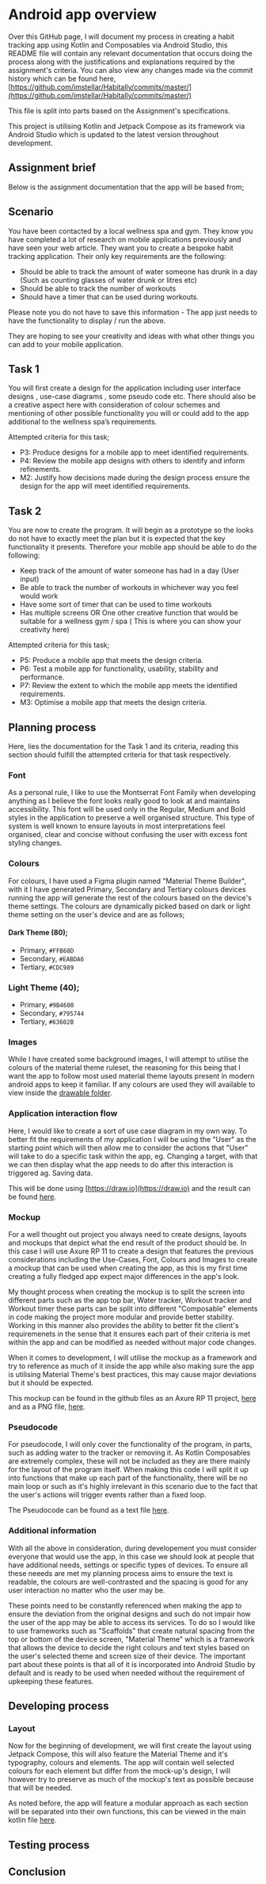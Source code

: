 # Android app overview
Over this GitHub page, I will document my process in creating a habit tracking app using Kotlin and Composables via Android Studio, this README file will contain any relevant documentation that occurs doing the process along with the justifications and explanations required by the assignment's criteria. You can also view any changes made via the commit history which can be found here, [https://github.com/imstellar/Habitally/commits/master/](https://github.com/imstellar/Habitally/commits/master/)

This file is split into parts based on the Assignment's specifications.

This project is utilising Kotlin and Jetpack Compose as its framework via Android Studio which is updated to the latest version throughout development.

## Assignment brief
Below is the assignment documentation that the app will be based from; 

## Scenario
You have been contacted by a local wellness spa and gym. They know you have completed a lot of research on mobile applications previously and have seen your web article. They want you to create a bespoke habit tracking application. Their only key requirements are the following:

- Should be able to track the amount of water someone has drunk in a day (Such as counting glasses of water drunk or litres etc)
- Should be able to track the number of workouts
- Should have a timer that can be used during workouts. 

Please note you do not have to save this information - The app just needs to have the functionality to display / run the above.

They are hoping to see your creativity and ideas with what other things you can add to your mobile application. 

## Task 1
You will first create a design for the application including user interface designs , use-case diagrams , some pseudo code etc. There should also be a creative aspect here with consideration of colour schemes and mentioning of other possible functionality you will or could add to the app additional to the wellness spa’s requirements.

Attempted criteria for this task;

- P3: Produce designs for a mobile app to meet identified requirements.
- P4: Review the mobile app designs with others to identify and inform refinements.
- M2: Justify how decisions made during the design process ensure the design for the app will meet identified requirements.

## Task 2
You are now to create the program. It will begin as a prototype so the looks do not have to exactly meet the plan but it is expected that the key functionality it presents. Therefore your mobile app should be able to do the following:
- Keep track of the amount of water someone has had in a day (User input)
- Be able to track the number of workouts in whichever way you feel would work
- Have some sort of timer that can be used to time workouts
- Has multiple screens OR One other creative function that would be suitable for a wellness gym / spa ( This is where you can show your creativity here)

Attempted criteria for this task;

- P5: Produce a mobile app that meets the design criteria.
- P6: Test a mobile app for functionality, usability, stability and performance.
- P7: Review the extent to which the mobile app meets the identified requirements.
- M3: Optimise a mobile app that meets the design criteria.

## Planning process
Here, lies the documentation for the Task 1 and its criteria, reading this section should fulfill the attempted criteria for that task respectively.

### Font
As a personal rule, I like to use the Montserrat Font Family when developing anything as I believe the font looks really good to look at and maintains accessibility. This font will be used only in the Regular, Medium and Bold styles in the application to preserve a well organised structure. This type of system is well known to ensure layouts in most interpretations feel organised, clear and concise without confusing the user with excess font styling changes.

### Colours
For colours, I have used a Figma plugin named "Material Theme Builder", with it I have generated Primary, Secondary and Tertiary colours devices running the app will generate the rest of the colours based on the device's theme settings. The colours are dynamically picked based on dark or light theme setting on the user's device and are as follows;

#### Dark Theme (80);
- Primary, `#FFB68D`
- Secondary, `#EABDA6`
- Tertiary, `#CDC989`

### Light Theme (40);
- Primary, `#9B4600`
- Secondary, `#795744`
- Tertiary, `#63602B`

### Images
While I have created some background images, I will attempt to utilise the colours of the material theme ruleset, the reasoning for this being that I want the app to follow most used material theme layouts present in modern android apps to keep it familiar. If any colours are used they will available to view inside the [drawable folder](/app/src/main/res/drawable/).

### Application interaction flow
Here, I would like to create a sort of use case diagram in my own way. To better fit the requirements of my application I will be using the "User" as the starting point which will then allow me to consider the actions that "User" will take to do a specific task within the app, eg. Changing a target, with that we can then display what the app needs to do after this interaction is triggered ag. Saving data.

This will be done using [https://draw.io](https://draw.io) and the result can be found [here](/Use-Cases.png).

### Mockup
For a well thought out project you always need to create designs, layouts and mockups that depict what the end result of the product should be. In this case I will use Axure RP 11 to create a design that features the previous considerations including the Use-Cases, Font, Colours and Images to create a mockup that can be used when creating the app, as this is my first time creating a fully fledged app expect major differences in the app's look.

My thought process when creating the mockup is to split the screen into different parts such as the app top bar, Water tracker, Workout tracker and Workout timer these parts can be split into different "Composable" elements in code making the project more modular and provide better stability. Working in this manner also provides the ability to better fit the client's requiremenets in the sense that it ensures each part of their criteria is met within the app and can be modified as needed without major code changes.

When it comes to development, I will utilise the mockup as a framework and try to reference as much of it inside the app while also making sure the app is utilising Material Theme's best practices, this may cause major deviations but it should be expected.

This mockup can be found in the github files as an Axure RP 11 project, [here](/app_mockup.rp) and as a PNG file, [here](TODO).

### Pseudocode
For pseudocode, I will only cover the functionality of the program, in parts, such as adding water to the tracker or removing it. As Kotlin Composables are extremely complex, these will not be included as they are there mainly for the layout of the program itself. When making this code I will split it up into functions that make up each part of the functionality, there will be no main loop or such as it's highly irrelevant in this scenario due to the fact that the user's actions will trigger events rather than a fixed loop.

The Pseudocode can be found as a text file [here](/Pseudocode.txt).

### Additional information
With all the above in consideration, during developement you must consider everyone that would use the app, in this case we should look at people that have additional needs, settings or specific types of devices. To ensure all these neeeds are met my planning process aims to ensure the text is readable, the colours are well-contrasted and the spacing is good for any user interaction no matter who the user may be. 

These points need to be constantly referenced when making the app to ensure the deviation from the original designs and such do not impair how the user of the app may be able to access its services. To do so I would like to use frameworks such as "Scaffolds" that create natural spacing from the top or bottom of the device screen, "Material Theme" which is a framework that allows the device to decide the right colours and text styles based on the user's selected theme and screen size of their device. The important part about these points is that all of it is incorporated into Android Studio by default and is ready to be used when needed without the requirement of upkeeping these features.
## Developing process

### Layout
Now for the beginning of development, we will first create the layout using Jetpack Compose, this will also feature the Material Theme and it's typography, colours and elements. The app will contain well selected colours for each element but differ from the mock-up's design, I will however try to preserve as much of the mockup's text as possible because that will be needed.

As noted before, the app will feature a modular approach as each section will be separated into their own functions, this can be viewed in the main kotlin file [here](/app/src/main/java/com/assignment/habitally/MainActivity.kt).

## Testing process

## Conclusion